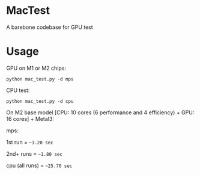 # MacTest
A barebone codebase for GPU test


# Usage

GPU on M1 or M2 chips:

```
python mac_test.py -d mps
```

CPU test:

```
python mac_test.py -d cpu
```

On M2 base model [CPU: 10 cores (6 performance and 4 efficiency) + GPU: 16 cores] + Metal3:

mps: 

1st run = `~3.20 sec`

2nd+ runs = `~1.80 sec`

cpu (all runs) = `~25.70 sec`
